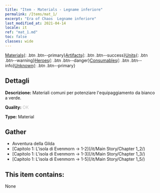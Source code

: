 ```yaml
---
title: "Item - Materials - Legname inferiore"
permalink: /Items/mat_1/
excerpt: "Era of Chaos  Legname inferiore"
last_modified_at: 2021-04-14
locale: it
ref: "mat_1.md"
toc: false
classes: wide
---
```

 [Materials](/it/Items/){: .btn .btn--primary}[Artifacts](/it/Items/Artifacts/){: .btn .btn--success}[Units](/it/Items/Units/){: .btn .btn--warning}[Heroes](/it/Items/Heroes/){: .btn .btn--danger}[Consumables](/it/Items/Consumables/){: .btn .btn--info}[Unknown](/it/Items/Unknown/){: .btn .btn--primary}

## Dettagli
 **Descrizione:** Materiali comuni per potenziare l'equipaggiamento da bianco a verde.

 **Quality:** <span style="color: #C0C0C0">OK</span>

 **Type:** Material

## Gather

*    Avventura della Gilda 
*    [Capitolo 1: L'isola di Evenmorn -> 1-2](/it/Main Story/Chapter 1_2/) 
*    [Capitolo 1: L'isola di Evenmorn -> 1-3](/it/Main Story/Chapter 1_3/) 
*    [Capitolo 1: L'isola di Evenmorn -> 1-5](/it/Main Story/Chapter 1_5/) 

## This item contains:

  None

